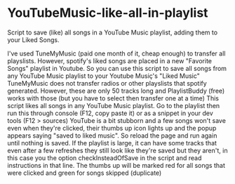 # YouTubeMusic-like-all-in-playlist
Script to save (like) all songs in a YouTube Music playlist, adding them to your Liked Songs.


I've used TuneMyMusic (paid one month of it, cheap enough) to transfer all playslists. However, spotify's liked songs are placed in a new "Favorite Songs" playlist in Youtube. So you can use this script to save all songs from any YouTube Music playlist to your Youtube Musiç's "Liked Music"
TuneMyMusic does not transfer radios or other playslists that spotify generated. However, these are only 50 tracks long and PlaylistBuddy (free) works with those (but you have to select then transfer one at a time)
This script likes all songs in any YouTube Music playlist. Go to the playlist then run this through console (F12, copy paste it) or as a snippet in your dev tools (F12 > sources)
YouTube is a bit stubborn and a few songs won't save even when they're clicked, their thumbs up icon lights up and the popup appears saying "saved to liked music". So reload the page and run again until nothing is saved. If the playlist is large, it can have some tracks that even after a few refreshes they still look like they're saved but they aren't, in this case you the option checkInsteadOfSave in the script and read instructions in that line.
The thumbs up will be marked red for all songs that were clicked and green for songs skipped (duplicate)
